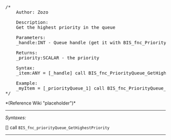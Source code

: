<pre>/*
	Author: Zozo

	Description:
	Get the highest priority in the queue

	Parameters:
	_handle:INT - Queue handle (get it with BIS_fnc_PriorityQueue_Init)

	Returns:
	_priority:SCALAR - the priority

	Syntax:
	_item:ANY = [_handle] call BIS_fnc_PriorityQueue_GetHighestPriority;

	Example:
	_myItem = [_priorityQueue_1] call BIS_fnc_PriorityQueue_PopItem;
*/</pre>*(Reference Wiki "placeholder")*<!-- Remove this after fill-in -->


---
*Syntaxes:*

[] call `BIS_fnc_priorityQueue_GetHighestPriority`

---
